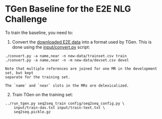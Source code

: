 
TGen Baseline for the E2E NLG Challenge
=======================================

To train the baseline, you need to:

1. Convert the [downloaded E2E data](http://www.macs.hw.ac.uk/InteractionLab/E2E/) into 
    a format used by TGen. This is done using the [input/convert.py](input/convert.py) script:

```
./convert.py -a name,near -n new-data/trainset.csv train
./convert.py -a name,near -n -m new-data/devset.csv devel
```

    Note that multiple references are joined for one MR in the development set, but kept
    separate for the training set.

    The `name` and `near` slots in the MRs are delexicalized.


2. Train TGen on the training set:

```
../run_tgen.py seq2seq_train config/seq2seq_config.py \
    input/train-das.txt input/train-text.txt \
    seq2seq.pickle.gz
```

